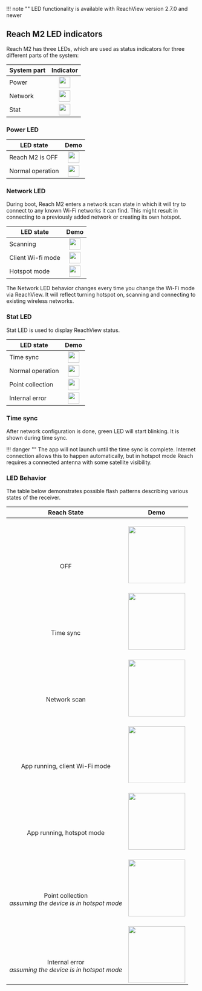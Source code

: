 !!! note ""
    LED functionality is available with ReachView version 2.7.0 and newer 

## Reach M2 LED indicators

Reach M2 has three LEDs, which are used as status indicators for three different parts of the system:

| System part | Indicator |
|-----------|------|
|Power|<div style="text-align: center;"><img src="../img/reachm2/led-status/orange.png" style="width: 30px;"></div>  |
|Network|<div style="text-align: center;"><img src="../img/reachm2/led-status/blue.png" style="width: 30px;"></div>  |
|Stat|<div style="text-align: center;"><img src="../img/reachm2/led-status/green.png" style="width: 30px;"></div>  |



### Power LED 

| LED state | Demo |
|-----------|------|
|Reach M2 is OFF |<div style="text-align: center;"><img src="../img/reachm2/led-status/grey.png" style="width: 30px;"></div>  |
|Normal operation|<div style="text-align: center;"><img src="../img/reachm2/led-status/orange.png" style="width: 30px;"></div>  |


### Network LED

During boot, Reach M2 enters a network scan state in which it will try to connect to any known Wi-Fi networks it can find. This might result in connecting to a previously added network or creating its own hotspot.

| LED state | Demo |
|-----------|------|
|Scanning|<div style="text-align: center;"><img src="../img/reachm2/led-status/network-scanning-led.gif" style="width: 30px;"></div>  |
|Client Wi-fi mode|<div style="text-align: center;"><img src="../img/reachm2/led-status/client-led.gif" style="width: 30px;"></div>  |
|Hotspot mode|<div style="text-align: center;"><img src="../img/reachm2/led-status/blue.png" style="width: 30px;"></div>  |

The Network LED behavior changes every time you change the Wi-Fi mode via ReachView. It will reflect turning hotspot on, scanning and connecting to existing wireless networks.

### Stat LED

Stat LED is used to display ReachView status. 

| LED state | Demo |
|-----------|------|
|Time sync|<div style="text-align: center;"><img src="../img/reachm2/led-status/time-sync-led.gif" style="width: 30px;"></div>  |
|Normal operation|<div style="text-align: center;"><img src="../img/reachm2/led-status/green.png" style="width: 30px;"></div>  |
|Point collection|<div style="text-align: center;"><img src="../img/reachm2/led-status/point-collection-led.gif" style="width: 30px;"></div>  |
|Internal error|<div style="text-align: center;"><img src="../img/reachm2/led-status/grey.png" style="width: 30px;"></div>  |


### Time sync
After network configuration is done, green LED will start blinking. It is shown during time sync.

!!! danger ""
    The app will not launch until the time sync is complete. Internet connection allows this to happen automatically, but in hotspot mode Reach requires a connected antenna with some satellite visibility.



### LED Behavior

The table below demonstrates possible flash patterns describing various states of the receiver.  


| Reach State  |  Demo |
|--------------|-------|
|<br><br><br><br> <div style="text-align: center;">    OFF   </div>   | <br>  <div style="text-align: center;"><img src="../img/reachm2/led-status/off.png" style="height: 150px;"></div> |
|<br><br><br><br> <div style="text-align: center;">    Time sync   </div>   | <br>  <div style="text-align: center;"><img src="../img/reachm2/led-status/time-sync.gif" style="height: 150px;"></div> |
|<br><br><br><br> <div style="text-align: center;">    Network scan   </div>   | <br>  <div style="text-align: center;"><img src="../img/reachm2/led-status/network-scan.gif" style="height: 150px;"></div> |
|<br><br><br><br> <div style="text-align: center;">     App running, client Wi-Fi mode   </div>   | <br>  <div style="text-align: center;"><img src="../img/reachm2/led-status/running-client.gif" style="height: 150px;"></div>
|<br><br><br><br> <div style="text-align: center;">    App running, hotspot mode   </div>   | <br>  <div style="text-align: center;"><img src="../img/reachm2/led-status/running-hotspot.gif" style="height: 150px;"></div> |
|<br><br><br><br> <div style="text-align: center;">    Point collection <br> _assuming the device is in hotspot mode_   </div>   | <br>  <div style="text-align: center;"><img src="../img/reachm2/led-status/point-collection.gif" style="height: 150px;"></div>
|<br><br><br><br> <div style="text-align: center;">    Internal error <br> _assuming the device is in hotspot mode_   </div>   | <br>  <div style="text-align: center;"><img src="../img/reachm2/led-status/error.png" style="height: 150px;"></div>
